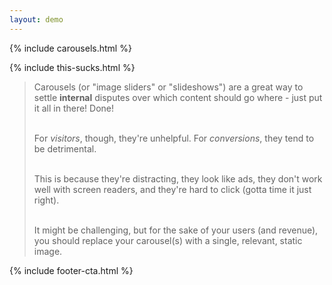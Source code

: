 ```yaml
---
layout: demo
---
```


{% include carousels.html %}

{% include this-sucks.html %}

> Carousels (or "image sliders" or "slideshows") are a great way to settle **internal** disputes over which content should go where - just put it all in there! Done!<br /><br />
>
> For _visitors_, though, they're unhelpful. For _conversions_, they tend to be detrimental.<br /><br />
>
> This is because they're distracting, they look like ads, they don't work well with screen readers, and they're hard to click (gotta time it just right).<br /><br />
>
> It might be challenging, but for the sake of your users (and revenue), you should replace your carousel(s) with a single, relevant, static image.

{% include footer-cta.html %}
